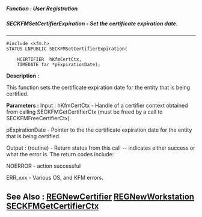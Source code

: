 ##### Function : User Registration
##### SECKFMSetCertifierExpiration - Set the certificate expiration date.
---
```
#include <kfm.h>
STATUS LNPUBLIC SECKFMSetCertifierExpiration(

	HCERTIFIER  hKfmCertCtx,
	TIMEDATE far *pExpirationDate);
```
**Description :**

This function sets the certificate expiration date for the entity that is being 
certified.

**Parameters :**
Input :
hKfmCertCtx  -  Handle of a certifier context obtained from calling SECKFMGetCertifierCtx (must be freed by a call to SECKFMFreeCertifierCtx).

pExpirationDate  -  Pointer to the the certificate expiration date for the entity that is being certified.

Output :
(routine)  -  Return status from this call -- indicates either success or what the error is. The return codes include:

NOERROR - action successful

ERR_xxx  -  Various OS, and KFM errors.



**See Also :**
[REGNewCertifier](/domino-c-api-docs/reference/Func/REGNewCertifier)
[REGNewWorkstation](/domino-c-api-docs/reference/Func/REGNewWorkstation)
[SECKFMGetCertifierCtx](/domino-c-api-docs/reference/Func/SECKFMGetCertifierCtx)
---
